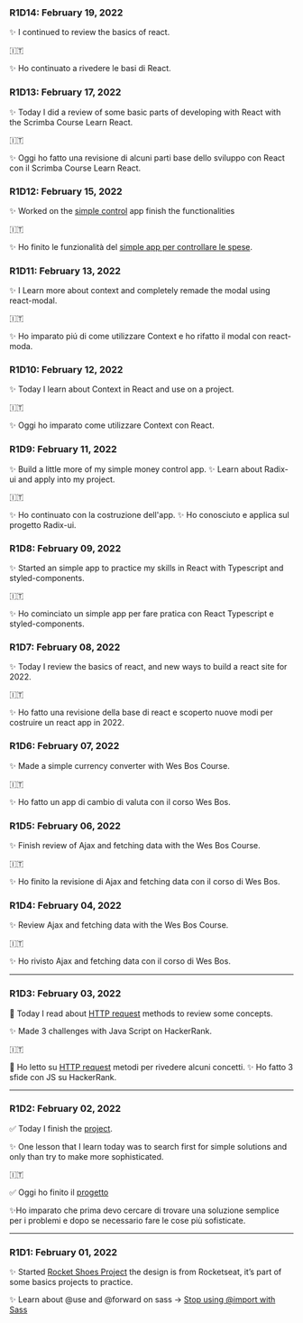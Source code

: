 ### R1D14: February 19, 2022

✨ I continued to review the basics of react.

🇮🇹

✨ Ho continuato a rivedere le basi di React.


### R1D13: February 17, 2022

✨ Today I did a review of some basic parts of developing with React with the Scrimba Course Learn React.

🇮🇹

✨ Oggi ho fatto una revisione di alcuni parti base dello sviluppo con React con il Scrimba Course Learn React.


### R1D12: February 15, 2022

✨ Worked on the [simple control](https://github.com/filipesaretta/control-money) app finish the functionalities

🇮🇹

✨ Ho finito le funzionalità del [simple app per controllare le spese](https://github.com/filipesaretta/control-money).

### R1D11: February 13, 2022

✨ I Learn  more about context and completely remade the modal using react-modal.

🇮🇹

✨ Ho imparato  piú di come utilizzare Context e ho rifatto il modal con react-moda.

### R1D10: February 12, 2022

✨ Today I learn about Context in React and use on a project.

🇮🇹

✨ Oggi ho imparato come utilizzare Context con React.


### R1D9: February 11, 2022

✨ Build a little more of my simple money control app.
✨ Learn about Radix-ui and apply into my project.

🇮🇹

✨ Ho continuato con la costruzione dell'app.
✨ Ho conosciuto e applica sul progetto Radix-ui.

### R1D8: February 09, 2022

✨ Started an simple app to practice my skills in React with Typescript and styled-components.

🇮🇹

✨ Ho cominciato un simple app per fare pratica con React Typescript e styled-components.

### R1D7: February 08, 2022

✨ Today I review the basics of react, and new ways to build a react site for 2022.

🇮🇹

✨ Ho fatto una revisione della base di react e scoperto nuove modi per costruire un react app in 2022.


### R1D6: February 07, 2022

✨ Made a simple currency converter with Wes Bos Course.

🇮🇹

✨ Ho fatto un app di cambio di valuta con il corso Wes Bos.


### R1D5: February 06, 2022

✨ Finish review of Ajax and fetching data with the Wes Bos Course.

🇮🇹

✨ Ho finito la revisione di Ajax and fetching data con il corso di Wes Bos.


### R1D4: February 04, 2022

✨ Review Ajax and fetching data with the Wes Bos Course.

🇮🇹

✨ Ho rivisto Ajax and fetching data con il corso di Wes Bos.


---
### R1D3: February 03, 2022

🚀 Today I read about [HTTP request](https://www.freecodecamp.org/news/http-request-methods-explained/) methods to review some concepts.

✨ Made 3 challenges with Java Script on HackerRank.


🇮🇹

🚀 Ho letto su [HTTP request](https://www.freecodecamp.org/news/http-request-methods-explained/) metodi per rivedere alcuni concetti.
✨ Ho fatto 3 sfide con JS su HackerRank.

---

### R1D2: February 02, 2022

✅ Today I finish the [project](https://github.com/filipesaretta/rocketshoes).

✨ One lesson that I learn today was to search first for simple solutions and only than try to make more sophisticated.

🇮🇹

✅  Oggi ho finito il [progetto](https://github.com/filipesaretta/rocketshoes)

✨Ho imparato che prima devo cercare di trovare una soluzione semplice per i problemi e dopo se necessario fare le cose più sofisticate.


---

### R1D1: February 01, 2022

✨  Started [Rocket Shoes Project](https://github.com/filipesaretta/rocketshoes) the design is from Rocketseat, it’s part of some basics projects to practice.

✨ Learn about @use and @forward on sass → [Stop using @import with Sass](https://www.youtube.com/watch?v=CR-a8upNjJ0)








